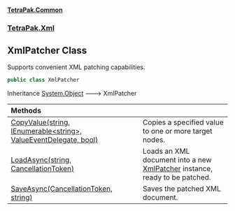 #### [TetraPak.Common](index.md 'index')
### [TetraPak.Xml](TetraPak_Xml.md 'TetraPak.Xml')
## XmlPatcher Class
Supports convenient XML patching capabilities.  
```csharp
public class XmlPatcher
```

Inheritance [System.Object](https://docs.microsoft.com/en-us/dotnet/api/System.Object 'System.Object') &#129106; XmlPatcher  

| Methods | |
| :--- | :--- |
| [CopyValue(string, IEnumerable&lt;string&gt;, ValueEventDelegate, bool)](TetraPak_Xml_XmlPatcher_CopyValue(string_System_Collections_Generic_IEnumerable_string__TetraPak_Xml_ValueEventDelegate_bool).md 'TetraPak.Xml.XmlPatcher.CopyValue(string, System.Collections.Generic.IEnumerable&lt;string&gt;, TetraPak.Xml.ValueEventDelegate, bool)') | Copies a specified value to one or more target nodes.<br/> |
| [LoadAsync(string, CancellationToken)](TetraPak_Xml_XmlPatcher_LoadAsync(string_System_Threading_CancellationToken).md 'TetraPak.Xml.XmlPatcher.LoadAsync(string, System.Threading.CancellationToken)') | Loads an XML document into a new [XmlPatcher](TetraPak_Xml_XmlPatcher.md 'TetraPak.Xml.XmlPatcher') instance, ready to be patched.<br/> |
| [SaveAsync(CancellationToken, string)](TetraPak_Xml_XmlPatcher_SaveAsync(System_Threading_CancellationToken_string).md 'TetraPak.Xml.XmlPatcher.SaveAsync(System.Threading.CancellationToken, string)') | Saves the patched XML document.<br/> |
